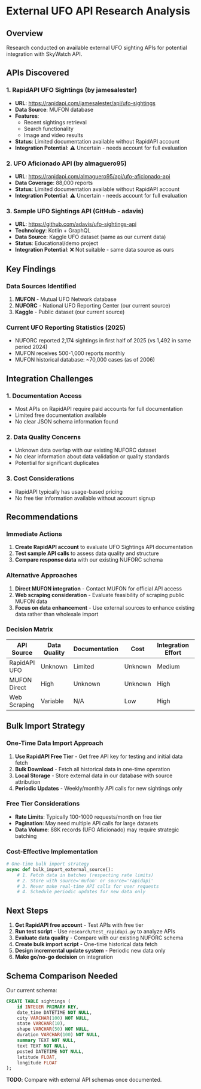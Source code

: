 # External UFO API Research Analysis

## Overview
Research conducted on available external UFO sighting APIs for potential integration with SkyWatch API.

## APIs Discovered

### 1. RapidAPI UFO Sightings (by jamesalester)
- **URL**: https://rapidapi.com/jamesalester/api/ufo-sightings
- **Data Source**: MUFON database
- **Features**: 
  - Recent sightings retrieval
  - Search functionality
  - Image and video results
- **Status**: Limited documentation available without RapidAPI account
- **Integration Potential**: ⚠️ Uncertain - needs account for full evaluation

### 2. UFO Aficionado API (by almaguero95)
- **URL**: https://rapidapi.com/almaguero95/api/ufo-aficionado-api
- **Data Coverage**: 88,000 reports
- **Status**: Limited documentation available without RapidAPI account
- **Integration Potential**: ⚠️ Uncertain - needs account for full evaluation

### 3. Sample UFO Sightings API (GitHub - adavis)
- **URL**: https://github.com/adavis/ufo-sightings-api
- **Technology**: Kotlin + GraphQL
- **Data Source**: Kaggle UFO dataset (same as our current data)
- **Status**: Educational/demo project
- **Integration Potential**: ❌ Not suitable - same data source as ours

## Key Findings

### Data Sources Identified
1. **MUFON** - Mutual UFO Network database
2. **NUFORC** - National UFO Reporting Center (our current source)
3. **Kaggle** - Public dataset (our current source)

### Current UFO Reporting Statistics (2025)
- NUFORC reported 2,174 sightings in first half of 2025 (vs 1,492 in same period 2024)
- MUFON receives 500-1,000 reports monthly
- MUFON historical database: ~70,000 cases (as of 2006)

## Integration Challenges

### 1. Documentation Access
- Most APIs on RapidAPI require paid accounts for full documentation
- Limited free documentation available
- No clear JSON schema information found

### 2. Data Quality Concerns
- Unknown data overlap with our existing NUFORC dataset
- No clear information about data validation or quality standards
- Potential for significant duplicates

### 3. Cost Considerations
- RapidAPI typically has usage-based pricing
- No free tier information available without account signup

## Recommendations

### Immediate Actions
1. **Create RapidAPI account** to evaluate UFO Sightings API documentation
2. **Test sample API calls** to assess data quality and structure
3. **Compare response data** with our existing NUFORC schema

### Alternative Approaches
1. **Direct MUFON integration** - Contact MUFON for official API access
2. **Web scraping consideration** - Evaluate feasibility of scraping public MUFON data
3. **Focus on data enhancement** - Use external sources to enhance existing data rather than wholesale import

### Decision Matrix
| API Source | Data Quality | Documentation | Cost | Integration Effort | Recommendation |
|------------|--------------|---------------|------|-------------------|----------------|
| RapidAPI UFO | Unknown | Limited | Unknown | Medium | Investigate further |
| MUFON Direct | High | Unknown | Unknown | High | Contact directly |
| Web Scraping | Variable | N/A | Low | High | Last resort |

## Bulk Import Strategy

### One-Time Data Import Approach
1. **Use RapidAPI Free Tier** - Get free API key for testing and initial data fetch
2. **Bulk Download** - Fetch all historical data in one-time operation
3. **Local Storage** - Store external data in our database with source attribution
4. **Periodic Updates** - Weekly/monthly API calls for new sightings only

### Free Tier Considerations
- **Rate Limits**: Typically 100-1000 requests/month on free tier
- **Pagination**: May need multiple API calls for large datasets
- **Data Volume**: 88K records (UFO Aficionado) may require strategic batching

### Cost-Effective Implementation
```python
# One-time bulk import strategy
async def bulk_import_external_source():
    # 1. Fetch data in batches (respecting rate limits)
    # 2. Store with source='mufon' or source='rapidapi'
    # 3. Never make real-time API calls for user requests
    # 4. Schedule periodic updates for new data only
```

## Next Steps
1. **Get RapidAPI free account** - Test APIs with free tier
2. **Run test script** - Use `research/test_rapidapi.py` to analyze APIs
3. **Evaluate data quality** - Compare with our existing NUFORC schema
4. **Create bulk import script** - One-time historical data fetch
5. **Design incremental update system** - Periodic new data only
6. **Make go/no-go decision** on integration

## Schema Comparison Needed

Our current schema:
```sql
CREATE TABLE sightings (
    id INTEGER PRIMARY KEY,
    date_time DATETIME NOT NULL,
    city VARCHAR(100) NOT NULL,
    state VARCHAR(10),
    shape VARCHAR(50) NOT NULL,
    duration VARCHAR(100) NOT NULL,
    summary TEXT NOT NULL,
    text TEXT NOT NULL,
    posted DATETIME NOT NULL,
    latitude FLOAT,
    longitude FLOAT
);
```

**TODO**: Compare with external API schemas once documented.